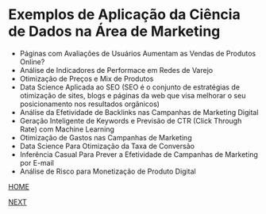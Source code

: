 # Exemplos de Aplicação da Ciência de Dados na Área de Marketing

* Páginas com Avaliações de Usuários Aumentam as Vendas de Produtos Online?
* Análise de Indicadores de Performace em Redes de Varejo
* Otimização de Preços e Mix de Produtos
* Data Science Aplicada ao SEO (SEO é o conjunto de estratégias de otimização de sites, blogs e páginas da web que visa melhorar o seu posicionamento nos resultados orgânicos)
* Análise da Efetividade de Backlinks nas Campanhas de Marketing Digital
* Geração Inteligente de Keywords e Previsão de CTR (Click Through Rate) com Machine Learning
* Otimização de Gastos nas Campanhas de Marketing
* Data Science Para Otimização da Taxa de Conversão
* Inferência Casual Para Prever a Efetividade de Campanhas de Marketing por E-mail
* Análise de Risco para Monetização de Produto Digital

[HOME](/README.md)

[NEXT](/5.%20Aplica%C3%A7%C3%B5es%20da%20Ci%C3%AAncia%20de%20Dados/03.%20Exemplos%20de%20aplica%C3%A7%C3%A3o%20da%20Ci%C3%AAncia%20de%20Dados/03.%20Na%20Finan%C3%A7a.md)
